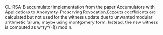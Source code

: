 CL-RSA-B accumulator implementation from the paper Accumulators with Applications to
Anonymity-Preserving Revocation.Bezouts coefficients are calculated but not used for the witness update due to unwanted modular arithmetic failure, maybe using montgomery form. Instead, the new witness is computed as w^(y^(-1)) mod n.
